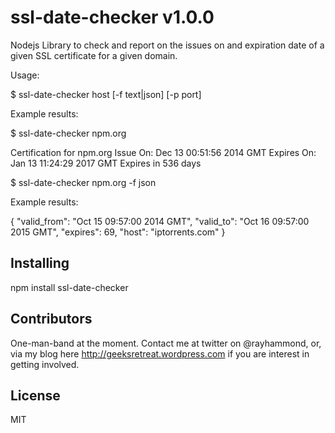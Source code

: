 # ssl-date-checker v1.0.0
Nodejs Library to check and report on the issues on and expiration date of a given SSL certificate for a given domain.

Usage:

$ ssl-date-checker host [-f text|json] [-p port]

Example results:

$ ssl-date-checker npm.org

Certification for npm.org
Issue On: Dec 13 00:51:56 2014 GMT
Expires On: Jan 13 11:24:29 2017 GMT
Expires in 536 days

$ ssl-date-checker npm.org -f json

Example results:

{
    "valid_from": "Oct 15 09:57:00 2014 GMT",
    "valid_to": "Oct 16 09:57:00 2015 GMT",
    "expires": 69,
    "host": "iptorrents.com"
}

## Installing

npm install ssl-date-checker

## Contributors

One-man-band at the moment.  Contact me at twitter on @rayhammond, or, via my blog here http://geeksretreat.wordpress.com if you are interest in getting involved.

## License

MIT
